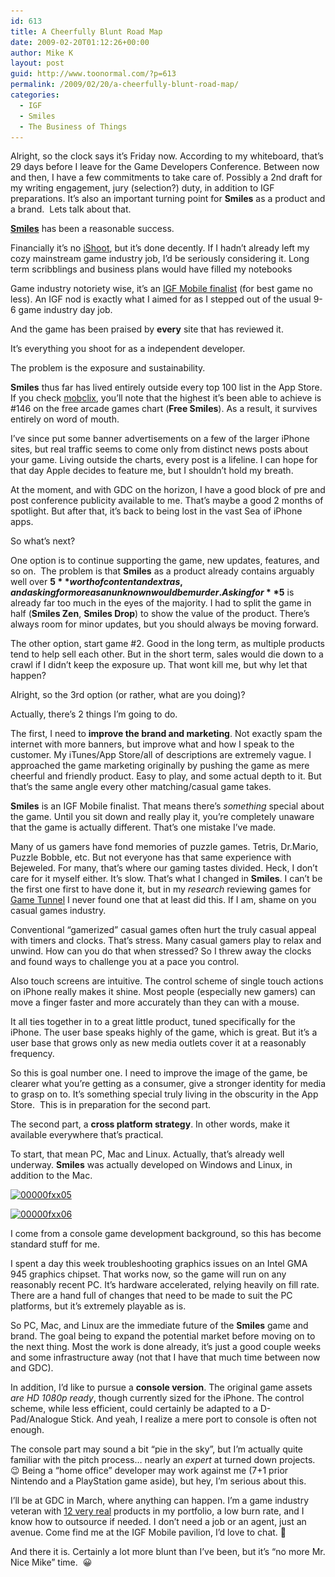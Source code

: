 ```yaml
---
id: 613
title: A Cheerfully Blunt Road Map
date: 2009-02-20T01:12:26+00:00
author: Mike K
layout: post
guid: http://www.toonormal.com/?p=613
permalink: /2009/02/20/a-cheerfully-blunt-road-map/
categories:
  - IGF
  - Smiles
  - The Business of Things
---
```

Alright, so the clock says it&#8217;s Friday now. According to my whiteboard, that&#8217;s 29 days before I leave for the Game Developers Conference. Between now and then, I have a few commitments to take care of. Possibly a 2nd draft for my writing engagement, jury (selection?) duty, in addition to IGF preparations. It&#8217;s also an important turning point for **Smiles** as a product and a brand.  Lets talk about that.

[**Smiles**](http://www.smiles-game.com) has been a reasonable success.

Financially it&#8217;s no [iShoot](http://arstechnica.com/apple/news/2009/01/profits-from-ishoot-iphone-game-cause-developer-to-quit-job.ars), but it&#8217;s done decently. If I hadn&#8217;t already left my cozy mainstream game industry job, I&#8217;d be seriously considering it. Long term scribblings and business plans would have filled my notebooks

Game industry notoriety wise, it&#8217;s an [IGF Mobile finalist](http://www.igfmobile.com/02finalists.html) (for best game no less). An IGF nod is exactly what I aimed for as I stepped out of the usual 9-6 game industry day job.

And the game has been praised by **every** site that has reviewed it.

It&#8217;s everything you shoot for as a independent developer.

The problem is the exposure and sustainability.

**Smiles** thus far has lived entirely outside every top 100 list in the App Store. If you check [mobclix](http://www.mobclix.com), you&#8217;ll note that the highest it&#8217;s been able to achieve is #146 on the free arcade games chart (**Free Smiles**). As a result, it survives entirely on word of mouth.

I&#8217;ve since put some banner advertisements on a few of the larger iPhone sites, but real traffic seems to come only from distinct news posts about your game. Living outside the charts, every post is a lifeline. I can hope for that day Apple decides to feature me, but I shouldn&#8217;t hold my breath.

At the moment, and with GDC on the horizon, I have a good block of pre and post conference publicity available to me. That&#8217;s maybe a good 2 months of spotlight. But after that, it&#8217;s back to being lost in the vast Sea of iPhone apps.

So what&#8217;s next?

One option is to continue supporting the game, new updates, features, and so on.  The problem is that **Smiles** as a product already contains arguably well over **$5** worth of content and extras, and asking for more as an unknown would be murder. Asking for **$5** is already far too much in the eyes of the majority. I had to split the game in half (**Smiles Zen**, **Smiles Drop**) to show the value of the product. There&#8217;s always room for minor updates, but you should always be moving forward.

The other option, start game #2. Good in the long term, as multiple products tend to help sell each other. But in the short term, sales would die down to a crawl if I didn&#8217;t keep the exposure up. That wont kill me, but why let that happen?

Alright, so the 3rd option (or rather, what are you doing)?

Actually, there&#8217;s 2 things I&#8217;m going to do.

The first, I need to **improve the brand and marketing**. Not exactly spam the internet with more banners, but improve what and how I speak to the customer. My iTunes/App Store/all of descriptions are extremely vague. I approached the game marketing originally by pushing the game as mere cheerful and friendly product. Easy to play, and some actual depth to it. But that&#8217;s the same angle every other matching/casual game takes.

**Smiles** is an IGF Mobile finalist. That means there&#8217;s _something_ special about the game. Until you sit down and really play it, you&#8217;re completely unaware that the game is actually different. That&#8217;s one mistake I&#8217;ve made.

Many of us gamers have fond memories of puzzle games. Tetris, Dr.Mario, Puzzle Bobble, etc. But not everyone has that same experience with Bejeweled. For many, that&#8217;s where our gaming tastes divided. Heck, I don&#8217;t care for it myself either. It&#8217;s slow. That&#8217;s what I changed in **Smiles**. I can&#8217;t be the first one first to have done it, but in my _research_ reviewing games for [Game Tunnel](http://www.gametunnel.com) I never found one that at least did this. If I am, shame on you casual games industry.

Conventional &#8220;gamerized&#8221; casual games often hurt the truly casual appeal with timers and clocks. That&#8217;s stress. Many casual gamers play to relax and unwind. How can you do that when stressed? So I threw away the clocks and found ways to challenge you at a pace you control.

Also touch screens are intuitive. The control scheme of single touch actions on iPhone really makes it shine. Most people (especially new gamers) can move a finger faster and more accurately than they can with a mouse.

It all ties together in to a great little product, tuned specifically for the iPhone. The user base speaks highly of the game, which is great. But it&#8217;s a user base that grows only as new media outlets cover it at a reasonably frequency.

So this is goal number one. I need to improve the image of the game, be clearer what you&#8217;re getting as a consumer, give a stronger identity for media to grasp on to. It&#8217;s something special truly living in the obscurity in the App Store.  This is in preparation for the second part.

The second part, a **cross platform strategy**. In other words, make it available everywhere that&#8217;s practical.

To start, that mean PC, Mac and Linux. Actually, that&#8217;s already well underway. **Smiles** was actually developed on Windows and Linux, in addition to the Mac.

[<img class="aligncenter size-medium wp-image-640" title="00000fxx05" src="/wp-content/uploads/2009/02/00000fxx05-450x360.png" alt="00000fxx05" width="450" height="360" srcset="http://blog.toonormal.com/wp-content/uploads/2009/02/00000fxx05-450x360.png 450w, http://blog.toonormal.com/wp-content/uploads/2009/02/00000fxx05-1024x819.png 1024w, http://blog.toonormal.com/wp-content/uploads/2009/02/00000fxx05.png 1280w" sizes="(max-width: 450px) 100vw, 450px" />](/wp-content/uploads/2009/02/00000fxx05.png)

[<img class="aligncenter size-medium wp-image-641" title="00000fxx06" src="/wp-content/uploads/2009/02/00000fxx06-450x263.png" alt="00000fxx06" width="450" height="263" srcset="http://blog.toonormal.com/wp-content/uploads/2009/02/00000fxx06-450x263.png 450w, http://blog.toonormal.com/wp-content/uploads/2009/02/00000fxx06.png 1024w" sizes="(max-width: 450px) 100vw, 450px" />](/wp-content/uploads/2009/02/00000fxx06.png)

I come from a console game development background, so this has become standard stuff for me.

I spent a day this week troubleshooting graphics issues on an Intel GMA 945 graphics chipset. That works now, so the game will run on any reasonably recent PC. It&#8217;s hardware accelerated, relying heavily on fill rate. There are a hand full of changes that need to be made to suit the PC platforms, but it&#8217;s extremely playable as is.

So PC, Mac, and Linux are the immediate future of the **Smiles** game and brand. The goal being to expand the potential market before moving on to the next thing. Most the work is done already, it&#8217;s just a good couple weeks and some infrastructure away (not that I have that much time between now and GDC).

In addition, I&#8217;d like to pursue a **console version**. The original game assets _are_ _HD 1080p ready_, though currently sized for the iPhone. The control scheme, while less efficient, could certainly be adapted to a D-Pad/Analogue Stick. And yeah, I realize a mere port to console is often not enough.

The console part may sound a bit &#8220;pie in the sky&#8221;, but I&#8217;m actually quite familiar with the pitch process&#8230; nearly an _expert_ at turned down projects. 😉 Being a &#8220;home office&#8221; developer may work against me (7+1 prior Nintendo and a PlayStation game aside), but hey, I&#8217;m serious about this.

I&#8217;ll be at GDC in March, where anything can happen. I&#8217;m a game industry veteran with [12 very real](/about/) products in my portfolio, a low burn rate, and I know how to outsource if needed. I don&#8217;t need a job or an agent, just an avenue. Come find me at the IGF Mobile pavilion, I&#8217;d love to chat. 🙂

And there it is. Certainly a lot more blunt than I&#8217;ve been, but it&#8217;s &#8220;no more Mr. Nice Mike&#8221; time.  😀